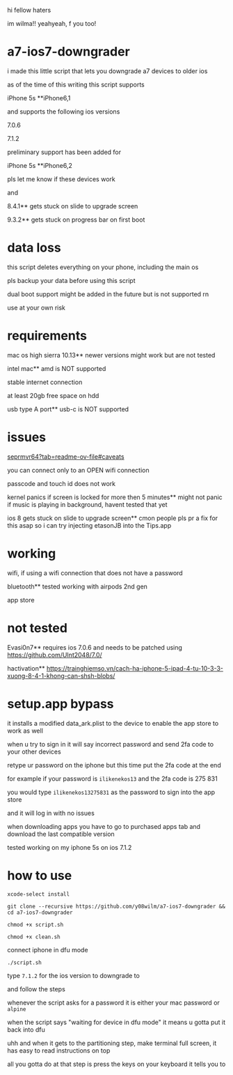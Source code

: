 hi fellow haters

im wilma!! yeahyeah, f you too!

# a7-ios7-downgrader

i made this little script that lets you downgrade a7 devices to older ios

as of the time of this writing this script supports

iPhone 5s **iPhone6,1

and supports the following ios versions

7.0.6

7.1.2

preliminary support has been added for 

iPhone 5s **iPhone6,2

pls let me know if these devices work

and

8.4.1** gets stuck on slide to upgrade screen

9.3.2** gets stuck on progress bar on first boot

# data loss

this script deletes everything on your phone, including the main os

pls backup your data before using this script

dual boot support might be added in the future but is not supported rn

use at your own risk

# requirements

mac os high sierra 10.13** newer versions might work but are not tested

intel mac** amd is NOT supported

stable internet connection

at least 20gb free space on hdd

usb type A port** usb-c is NOT supported

# issues

[seprmvr64?tab=readme-ov-file#caveats](https://github.com/mineek/seprmvr64?tab=readme-ov-file#caveats)

you can connect only to an OPEN wifi connection

passcode and touch id does not work

kernel panics if screen is locked for more then 5 minutes** might not panic if music is playing in background, havent tested that yet

ios 8 gets stuck on slide to upgrade screen** cmon people pls pr a fix for this asap so i can try injecting etasonJB into the Tips.app

# working

wifi, if using a wifi connection that does not have a password

bluetooth** tested working with airpods 2nd gen

app store

# not tested

Evasi0n7** requires ios 7.0.6 and needs to be patched using https://github.com/UInt2048/7.0/

hactivation** https://trainghiemso.vn/cach-ha-iphone-5-ipad-4-tu-10-3-3-xuong-8-4-1-khong-can-shsh-blobs/

# setup.app bypass

it installs a modified data_ark.plist to the device to enable the app store to work as well

when u try to sign in it will say incorrect password and send 2fa code to your other devices

retype ur password on the iphone but this time put the 2fa code at the end

for example if your password is `ilikenekos13` and the 2fa code is 275 831

you would type `ilikenekos13275831` as the password to sign into the app store

and it will log in with no issues

when downloading apps you have to go to purchased apps tab and download the last compatible version

tested working on my iphone 5s on ios 7.1.2

# how to use

`xcode-select install`

`git clone --recursive https://github.com/y08wilm/a7-ios7-downgrader && cd a7-ios7-downgrader`

`chmod +x script.sh`

`chmod +x clean.sh`

connect iphone in dfu mode

`./script.sh`

type `7.1.2` for the ios version to downgrade to

and follow the steps

whenever the script asks for a password it is either your mac password or `alpine`

when the script says "waiting for device in dfu mode" it means u gotta put it back into dfu

uhh and when it gets to the partitioning step, make terminal full screen, it has easy to read instructions on top

all you gotta do at that step is press the keys on your keyboard it tells you to